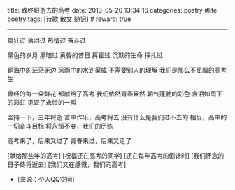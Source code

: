 title: 致终将逝去的高考
date: 2013-05-20 13:34:16
categories: poetry #life poetry
tags: [诗歌,散文,随记]  # <!--more-->
reward: true

---

疯狂过
落泪过
热情过
奋斗过

<!--more-->

黑色的岁月
黑暗过
黄昏的昔日
挥霍过
沉默的生命
挣扎过

题海中的茫茫无边
风雨中的水到渠成
不需要别人的理解
我们是那么不屈服的高考生

曾经的每一朵鲜花
都献给了高考
我们依然青春盎然
朝气蓬勃的彩色
含泪如雨下的彩虹
见证了永恒的一瞬

坚持一下，三年将逝
苦中作乐，高考将去
没有什么是我们过不去的
相反，高中的一切奋斗目标
将永恒不变，我们的历练

高考来了，后来又过了
青春来过，后来又走了


[献给那些年的高考]
[祝福还在高考的同学]
[还在每年高考的倒计时]
[我们怀念的日子终将逝去]
[我们又在感慨，我们的高考]


- [来源：个人QQ空间]